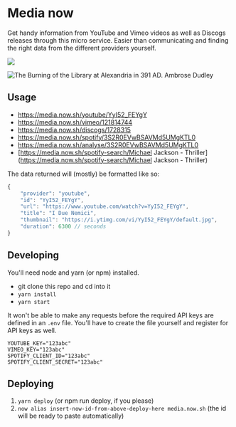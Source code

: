 # Media now

Get handy information from YouTube and Vimeo videos as well as Discogs releases through this micro service. Easier than communicating and finding the right data from the different providers yourself.

![](https://travis-ci.org/Internet4000/media-now.svg?branch=master)

![The Burning of the Library at Alexandria in 391 AD. Ambrose Dudley](http://i.imgur.com/2fvkbVel.jpg)

## Usage

- https://media.now.sh/youtube/YyI52_FEYgY
- https://media.now.sh/vimeo/121814744
- https://media.now.sh/discogs/1728315
- https://media.now.sh/spotify/3S2R0EVwBSAVMd5UMgKTL0
- https://media.now.sh/analyse/3S2R0EVwBSAVMd5UMgKTL0
- [https://media.now.sh/spotify-search/Michael Jackson - Thriller](https://media.now.sh/spotify-search/Michael Jackson - Thriller)

The data returned will (mostly) be formatted like so:

```js
{
	"provider": "youtube",
	"id": "YyI52_FEYgY",
	"url": "https://www.youtube.com/watch?v=YyI52_FEYgY",
	"title": "I Due Nemici",
	"thumbnail": "https://i.ytimg.com/vi/YyI52_FEYgY/default.jpg",
	"duration": 6300 // seconds
}
```

## Developing

You'll need node and yarn (or npm) installed.

* git clone this repo and cd into it
* `yarn install`
* `yarn start`

It won't be able to make any requests before the required API keys are defined in an `.env` file. You'll have to create the file yourself and register for API keys as well.

```
YOUTUBE_KEY="123abc"
VIMEO_KEY="123abc"
SPOTIFY_CLIENT_ID="123abc"
SPOTIFY_CLIENT_SECRET="123abc"
```

## Deploying

1. `yarn deploy` (or npm run deploy, if you please)
2. `now alias insert-now-id-from-above-deploy-here media.now.sh` (the id will be ready to paste automatically)

